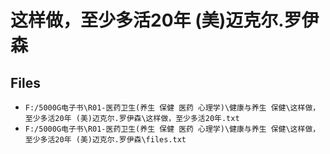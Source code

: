 # 这样做，至少多活20年 (美)迈克尔.罗伊森

## Files

- `F:/5000G电子书\R01-医药卫生(养生 保健 医药 心理学)\健康与养生 保健\这样做，至少多活20年 (美)迈克尔.罗伊森\这样做，至少多活20年.txt`
- `F:/5000G电子书\R01-医药卫生(养生 保健 医药 心理学)\健康与养生 保健\这样做，至少多活20年 (美)迈克尔.罗伊森\files.txt`
